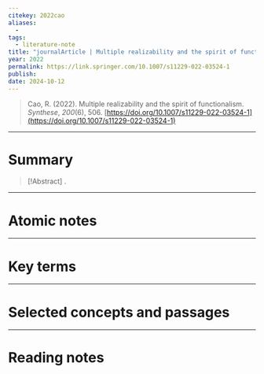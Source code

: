 ```yaml
---
citekey: 2022cao
aliases:
  - 
tags:
  - literature-note
title: "journalArticle | Multiple realizability and the spirit of functionalism"
year: 2022
permalink: https://link.springer.com/10.1007/s11229-022-03524-1
publish:
date: 2024-10-12
---
```

> Cao, R. (2022). Multiple realizability and the spirit of functionalism. _Synthese_, _200_(6), 506. [https://doi.org/10.1007/s11229-022-03524-1](https://doi.org/10.1007/s11229-022-03524-1)

---

# Summary

> [!Abstract]
>.


---

# Atomic notes

---

# Key terms

---

# Selected concepts and passages

---

# Reading notes

